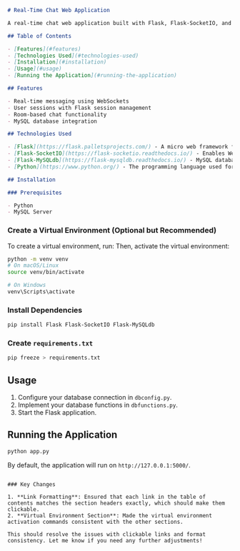 ```markdown
# Real-Time Chat Web Application

A real-time chat web application built with Flask, Flask-SocketIO, and Flask-MySQLdb. This project allows users to join rooms and communicate with each other in real-time.

## Table of Contents

- [Features](#features)
- [Technologies Used](#technologies-used)
- [Installation](#installation)
- [Usage](#usage)
- [Running the Application](#running-the-application)

## Features

- Real-time messaging using WebSockets
- User sessions with Flask session management
- Room-based chat functionality
- MySQL database integration

## Technologies Used

- [Flask](https://flask.palletsprojects.com/) - A micro web framework for Python.
- [Flask-SocketIO](https://flask-socketio.readthedocs.io/) - Enables WebSocket communication.
- [Flask-MySQLdb](https://flask-mysqldb.readthedocs.io/) - MySQL database integration with Flask.
- [Python](https://www.python.org/) - The programming language used for the backend.

## Installation

### Prerequisites

- Python
- MySQL Server
```
### Create a Virtual Environment (Optional but Recommended)
To create a virtual environment, run:
Then, activate the virtual environment:

```bash
python -m venv venv
# On macOS/Linux
source venv/bin/activate

# On Windows
venv\Scripts\activate
```

### Install Dependencies

```bash
pip install Flask Flask-SocketIO Flask-MySQLdb
```

### Create `requirements.txt`

```bash
pip freeze > requirements.txt
```

## Usage

1. Configure your database connection in `dbconfig.py`.
2. Implement your database functions in `dbfunctions.py`.
3. Start the Flask application.

## Running the Application

```bash
python app.py
```

By default, the application will run on `http://127.0.0.1:5000/`.
```

### Key Changes

1. **Link Formatting**: Ensured that each link in the table of contents matches the section headers exactly, which should make them clickable.
2. **Virtual Environment Section**: Made the virtual environment activation commands consistent with the other sections.

This should resolve the issues with clickable links and format consistency. Let me know if you need any further adjustments!
